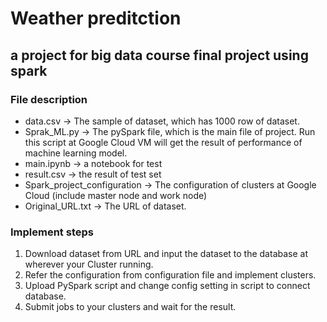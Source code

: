 # Weather preditction 
## a project for big data course final project using spark

### File description
- data.csv -> The sample of dataset, which has 1000 row of dataset. 
- Sprak_ML.py -> The pySpark file, which is the main file of project. Run this script at Google Cloud VM will get the result of performance of machine learning model.
- main.ipynb -> a notebook for test
- result.csv -> the result of test set
- Spark_project_configuration -> The configuration of clusters at Google Cloud (include master node and work node)
- Original_URL.txt -> The URL of dataset.
### Implement steps 
1. Download dataset from URL and input the dataset to the database at wherever your Cluster running.
2. Refer the configuration from configuration file and implement clusters.
3. Upload PySpark script and change config setting in script to connect database.
4. Submit jobs to your clusters and wait for the result.

